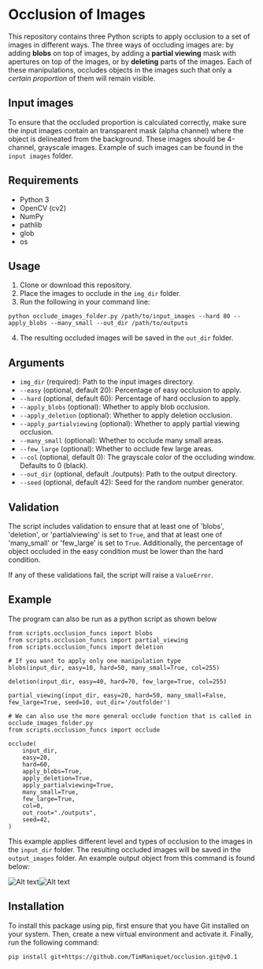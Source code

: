 # Occlusion of Images
This repository contains three Python scripts to apply occlusion to a set of images in different ways. The three ways of occluding images are: by adding **blobs** on top of images, by adding a **partial viewing** mask with apertures on top of the images, or by **deleting** parts of the images. Each of these manipulations, occludes objects in the images such that only a _certain proportion_ of them will remain visible.

## Input images
To ensure that the occluded  proportion is calculated correctly, make sure the input images contain an transparent mask (alpha channel) where the object is delineated from the background. These images should be 4-channel, grayscale images. Example of such images can be found in the `input images` folder.

## Requirements
- Python 3
- OpenCV (cv2)
- NumPy
- pathlib
- glob
- os

## Usage
1. Clone or download this repository.
2. Place the images to occlude in the `img_dir` folder. 
3. Run the following in your command line:

`python occlude_images_folder.py /path/to/input_images --hard 80 --apply_blobs --many_small --out_dir /path/to/outputs`

4. The resulting occluded images will be saved in the `out_dir` folder.

## Arguments

- `img_dir` (required): Path to the input images directory.
- `--easy` (optional, default 20): Percentage of easy occlusion to apply.
- `--hard` (optional, default 60): Percentage of hard occlusion to apply.
- `--apply_blobs` (optional): Whether to apply blob occlusion.
- `--apply_deletion` (optional): Whether to apply deletion occlusion.
- `--apply_partialviewing` (optional): Whether to apply partial viewing occlusion.
- `--many_small` (optional): Whether to occlude many small areas.
- `--few_large` (optional): Whether to occlude few large areas.
- `--col` (optional, default 0): The grayscale color of the occluding window. Defaults to 0 (black).
- `--out_dir` (optional, default ./outputs): Path to the output directory.
- `--seed` (optional, default 42): Seed for the random number generator.

## Validation

The script includes validation to ensure that at least one of 'blobs', 'deletion', or 'partialviewing' is set to `True`, and that at least one of 'many_small' or 'few_large' is set to `True`. Additionally, the percentage of object occluded in the easy condition must be lower than the hard condition.

If any of these validations fail, the script will raise a `ValueError`.

## Example
The program can also be run as a python script as shown below

```
from scripts.occlusion_funcs import blobs
from scripts.occlusion_funcs import partial_viewing
from scripts.occlusion_funcs import deletion

# If you want to apply only one manipulation type
blobs(input_dir, easy=10, hard=50, many_small=True, col=255)

deletion(input_dir, easy=40, hard=70, few_large=True, col=255)

partial_viewing(input_dir, easy=20, hard=50, many_small=False, few_large=True, seed=10, out_dir='/outfolder')

# We can also use the more general occlude function that is called in occlude_images_folder.py
from scripts.occlusion_funcs import occlude

occlude(
    input_dir,
    easy=20,
    hard=60,
    apply_blobs=True,
    apply_deletion=True,
    apply_partialviewing=True,
    many_small=True,
    few_large=True,
    col=0,
    out_root="./outputs",
    seed=42,
)

```

This example applies different level and types of occlusion to the images in the `input_dir` folder. The resulting occluded images will be saved in the `output_images` folder. An example output object from this command is found below:

<img
   src="https://github.com/TimManiquet/occlusion/blob/main/outputs/blobs/fewlarge/control/fewlarge_blobs_control_banana.png" 
   alt="Alt text" 
   title="Few large blob occluders"
   style="display: inline-block; margin: 0 auto; max-width: 300px"><img
   src="https://github.com/TimManiquet/occlusion/blob/main/outputs/blobs/fewlarge/control/fewlarge_blobs_control_banana.png" 
   alt="Alt text" 
   title="Few large blob occluders"
   style="display: inline-block; margin: 0 auto; max-width: 300px">


## Installation

To install this package using pip, first ensure that you have Git installed on your system. Then, create a new virtual environment and activate it. Finally, run the following command:

```pip install git+https://github.com/TimManiquet/occlusion.git@v0.1```
